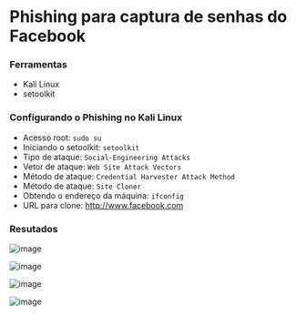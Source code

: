 # Phishing para captura de senhas do Facebook

### Ferramentas

- Kali Linux
- setoolkit

### Configurando o Phishing no Kali Linux

- Acesso root: ``` sudo su ```
- Iniciando o setoolkit: ``` setoolkit ```
- Tipo de ataque: ``` Social-Engineering Attacks ```
- Vetor de ataque: ``` Web Site Attack Vectors ```
- Método de ataque: ```Credential Harvester Attack Method ```
- Método de ataque: ``` Site Cloner ```
- Obtendo o endereço da máquina: ``` ifconfig ```
- URL para clone: http://www.facebook.com

### Resutados

![image](https://github.com/LucianoGouveia14/cibersecurity-desafio-phishing/assets/152331911/d306fdd5-e5b4-47b6-ab5e-df2e26c5b3f1)

![image](https://github.com/LucianoGouveia14/cibersecurity-desafio-phishing/assets/152331911/a0e50e92-cd4a-46a1-9743-4c325ea68073)

![image](https://github.com/LucianoGouveia14/cibersecurity-desafio-phishing/assets/152331911/32adeaa8-9e86-4876-81e8-29972a59d631)

![image](https://github.com/LucianoGouveia14/cibersecurity-desafio-phishing/assets/152331911/68423192-a07e-41f1-8413-f921941aebbf)



